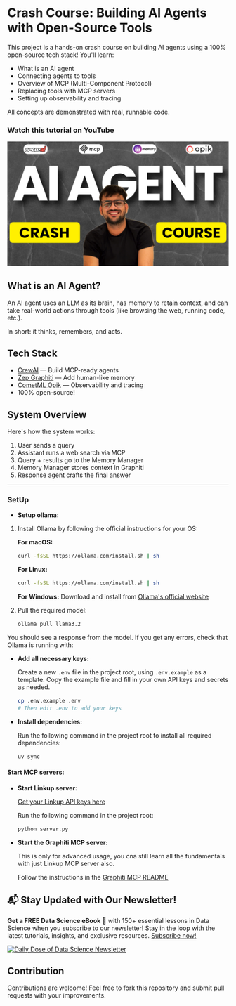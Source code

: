 # Crash Course: Building AI Agents with Open-Source Tools

This project is a hands-on crash course on building AI agents using a 100% open-source tech stack! You'll learn:

- What is an AI agent
- Connecting agents to tools
- Overview of MCP (Multi-Component Protocol)
- Replacing tools with MCP servers
- Setting up observability and tracing

All concepts are demonstrated with real, runnable code.

### Watch this tutorial on YouTube
[![Watch this tutorial on YouTube](assets/thumbnail.jpeg)](https://youtu.be/R6sMAZaTCR4)

## What is an AI Agent?

An AI agent uses an LLM as its brain, has memory to retain context, and can take real-world actions through tools (like browsing the web, running code, etc.).

In short: it thinks, remembers, and acts.

## Tech Stack

- [CrewAI](https://github.com/crewAIInc) — Build MCP-ready agents
- [Zep Graphiti](https://github.com/getzep/graphiti) — Add human-like memory
- [CometML Opik](https://github.com/comet-ml/opik) — Observability and tracing
- 100% open-source!

## System Overview

Here's how the system works:

1. User sends a query
2. Assistant runs a web search via MCP
3. Query + results go to the Memory Manager
4. Memory Manager stores context in Graphiti
5. Response agent crafts the final answer

---

### SetUp

- **Setup ollama:**

1. Install Ollama by following the official instructions for your OS:

   **For macOS:**
   ```bash
   curl -fsSL https://ollama.com/install.sh | sh
   ```

   **For Linux:**
   ```bash
   curl -fsSL https://ollama.com/install.sh | sh
   ```

   **For Windows:**
   Download and install from [Ollama's official website](https://ollama.com/download)

2. Pull the required model:
   ```bash
   ollama pull llama3.2
   ```

You should see a response from the model. If you get any errors, check that Ollama is running with:


- **Add all necessary keys:**
  
  Create a new `.env` file in the project root, using `.env.example` as a template. Copy the example file and fill in your own API keys and secrets as needed.
  
  ```bash
  cp .env.example .env
  # Then edit .env to add your keys
  ```

- **Install dependencies:**
  
  Run the following command in the project root to install all required dependencies:
  
  ```bash
  uv sync
  ```

#### Start MCP servers:

- **Start Linkup server:**

  [Get your Linkup API keys here](https://www.linkup.so/)
  
  Run the following command in the project root:
  
  ```bash
  python server.py
  ```

- **Start the Graphiti MCP server:**
  
  This is only for advanced usage, you cna still learn all the fundamentals with just Linkup MCP server also.

  Follow the instructions in the [Graphiti MCP README](https://github.com/patchy631/ai-engineering-hub/blob/main/graphiti-mcp/README.md)


## 📬 Stay Updated with Our Newsletter!

**Get a FREE Data Science eBook** 📖 with 150+ essential lessons in Data Science when you subscribe to our newsletter! Stay in the loop with the latest tutorials, insights, and exclusive resources. [Subscribe now!](https://join.dailydoseofds.com)

[![Daily Dose of Data Science Newsletter](https://github.com/patchy631/ai-engineering/blob/main/resources/join_ddods.png)](https://join.dailydoseofds.com)

## Contribution

Contributions are welcome! Feel free to fork this repository and submit pull requests with your improvements.
